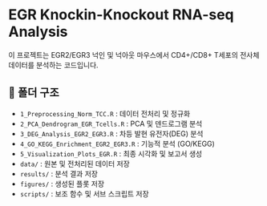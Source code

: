 
# EGR Knockin-Knockout RNA-seq Analysis
이 프로젝트는 EGR2/EGR3 넉인 및 넉아웃 마우스에서 CD4+/CD8+ T세포의 전사체 데이터를 분석하는 코드입니다.

## 📂 폴더 구조
- `1_Preprocessing_Norm_TCC.R` : 데이터 전처리 및 정규화
- `2_PCA_Dendrogram_EGR_Tcells.R` : PCA 및 덴드로그램 분석
- `3_DEG_Analysis_EGR2_EGR3.R` : 차등 발현 유전자(DEG) 분석
- `4_GO_KEGG_Enrichment_EGR2_EGR3.R` : 기능적 분석 (GO/KEGG)
- `5_Visualization_Plots_EGR.R` : 최종 시각화 및 보고서 생성
- `data/` : 원본 및 전처리된 데이터 저장
- `results/` : 분석 결과 저장
- `figures/` : 생성된 플롯 저장
- `scripts/` : 보조 함수 및 서브 스크립트 저장